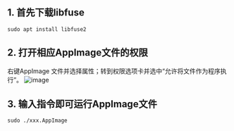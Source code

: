 ## 1. 首先下载libfuse
```
sudo apt install libfuse2
```

## 2. 打开相应AppImage文件的权限
右键AppImage 文件并选择属性；转到权限选项卡并选中“允许将文件作为程序执行”。
![image](https://github.com/iamstarlee/Ubuntu-Tricks/assets/44799727/10161011-3206-47c7-bebd-190b6022edf3)

## 3. 输入指令即可运行AppImage文件
```
sudo ./xxx.AppImage
```
